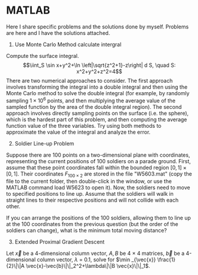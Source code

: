 # MATLAB
Here I share specific problems and the solutions done by myself. Problems are here and I have the solutions attached.

1. Use Monte Carlo Method calculate intergral

Compute the surface integral.
$$\iint_S \sin x+y^2+\ln \left|\sqrt{z^2+1}-z\right| d S, \quad S: x^2+y^2+z^2=4$$
There are two numerical approaches to consider. The first approach involves transforming the integral into a double integral and then using the Monte Carlo method to solve the double integral (for example, by randomly sampling $1 \times 10^6$ points, and then multiplying the average value of the sampled function by the area of the double integral region). 
The second approach involves directly sampling points on the surface (i.e. the sphere), which is the hardest part of this problem, and then computing the average function value of the three variables. Try using both methods to approximate the value of the integral and analyze the error.

2. Soldier Line-up Problem

Suppose there are 100 points on a two-dimensional plane with coordinates,
representing the current positions of 100 soldiers on a parade ground. First, assume that these point coordinates fall within the bounded region $[0,1]\times[0,1]$. Their coordinates $F_{100 \times 2}$ are stored in the file "W5603.mat" (copy the file to the current folder, then double-click in the window, or use the MATLAB command load W5623 to open it). Now, the soldiers need to move to specified positions to line up. Assume that the soldiers will walk in straight lines to their respective positions and will not collide with each other.

If you can arrange the positions of the 100 soldiers, allowing them to line up at the 100 coordinates from the previous question (but the order of the soldiers can change), what is the minimum total moving distance?

3. Extended Proximal Gradient Descent

Let $\vec{x}$ be a 4-dimensional column vector, $A, B$ be 4 $\times$ 4 matrices, $\vec{b}$ be a 4-dimensional column vector, $\lambda$ = 0.1, solve for $\min _{\vec{x}} \frac{1}{2}\|\|A \vec{x}-\vec{b}\|\|_2^2+\lambda\|\|B \vec{x}\|\|_1$.



